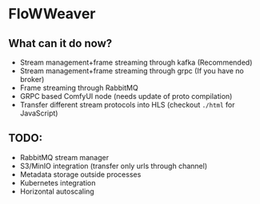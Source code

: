 # FloWWeaver

## What can it do now?
- Stream management+frame streaming through kafka (Recommended)
- Stream management+frame streaming through grpc (If you have no broker)
- Frame streaming through RabbitMQ
- GRPC based ComfyUI node (needs update of proto compilation)
- Transfer different stream protocols into HLS (checkout `./html` for JavaScript)

## TODO:
- RabbitMQ stream manager
- S3/MinIO integration (transfer only urls through channel)
- Metadata storage outside processes
- Kubernetes integration
- Horizontal autoscaling
